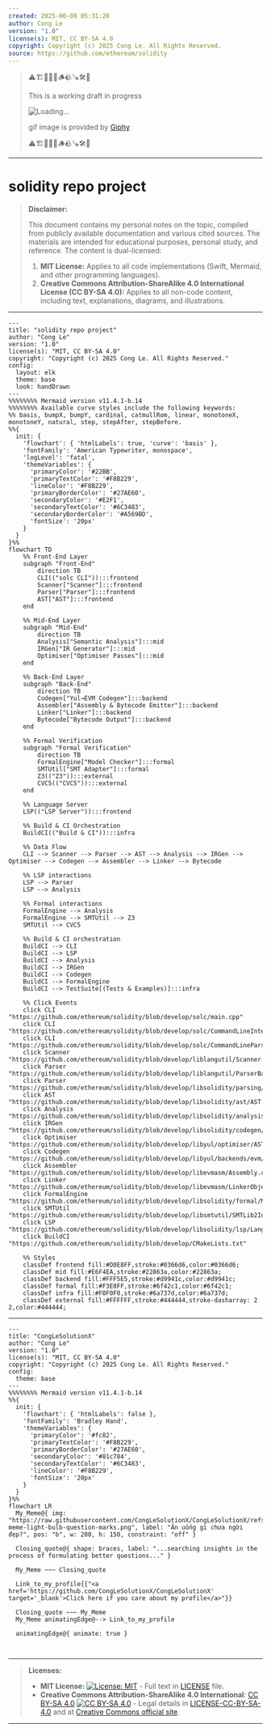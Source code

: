 ```yaml
---
created: 2025-06-08 05:31:26
author: Cong Le
version: "1.0"
license(s): MIT, CC BY-SA 4.0
copyright: Copyright (c) 2025 Cong Le. All Rights Reserved.
source: https://github.com/ethereum/solidity
---
```



> ⚠️🏗️🚧🦺🧱🪵🪨🪚🛠️👷
> 
> This is a working draft in progress
> 
> ![Loading...](https://media4.giphy.com/media/v1.Y2lkPTc5MGI3NjExOW14N2tybW9mamw2MzB6ZXJ2MjNuejV2NzAwbGhuaXhyNjB0anBtNCZlcD12MV9pbnRlcm5hbF9naWZfYnlfaWQmY3Q9Zw/IJDx6i7F9DFlwSXw4F/giphy.gif)
>
> gif image is provided by [Giphy](https://giphy.com)
> 
> ⚠️🏗️🚧🦺🧱🪵🪨🪚🛠️👷


----

# solidity repo project
> **Disclaimer:**
>
> This document contains my personal notes on the topic,
> compiled from publicly available documentation and various cited sources.
> The materials are intended for educational purposes, personal study, and reference.
> The content is dual-licensed:
> 1. **MIT License:** Applies to all code implementations (Swift, Mermaid, and other programming languages).
> 2. **Creative Commons Attribution-ShareAlike 4.0 International License (CC BY-SA 4.0):** Applies to all non-code content, including text, explanations, diagrams, and illustrations.
---

```mermaid
---
title: "solidity repo project"
author: "Cong Le"
version: "1.0"
license(s): "MIT, CC BY-SA 4.0"
copyright: "Copyright (c) 2025 Cong Le. All Rights Reserved."
config:
  layout: elk
  theme: base
  look: handDrawn
---
%%%%%%%% Mermaid version v11.4.1-b.14
%%%%%%%% Available curve styles include the following keywords:
%% basis, bumpX, bumpY, cardinal, catmullRom, linear, monotoneX, monotoneY, natural, step, stepAfter, stepBefore.
%%{
  init: {
    'flowchart': { 'htmlLabels': true, 'curve': 'basis' },
    'fontFamily': 'American Typewriter, monospace',
    'logLevel': 'fatal',
    'themeVariables': {
      'primaryColor': '#22BB',
      'primaryTextColor': '#F8B229',
      'lineColor': '#F8B229',
      'primaryBorderColor': '#27AE60',
      'secondaryColor': '#E2F1',
      'secondaryTextColor': '#6C3483',
      'secondaryBorderColor': '#A569BD',
      'fontSize': '20px'
    }
  }
}%%
flowchart TD
    %% Front-End Layer
    subgraph "Front-End"
        direction TB
        CLI(("solc CLI")):::frontend
        Scanner["Scanner"]:::frontend
        Parser["Parser"]:::frontend
        AST["AST"]:::frontend
    end

    %% Mid-End Layer
    subgraph "Mid-End"
        direction TB
        Analysis["Semantic Analysis"]:::mid
        IRGen["IR Generator"]:::mid
        Optimiser["Optimiser Passes"]:::mid
    end

    %% Back-End Layer
    subgraph "Back-End"
        direction TB
        Codegen["Yul→EVM Codegen"]:::backend
        Assembler["Assembly & Bytecode Emitter"]:::backend
        Linker["Linker"]:::backend
        Bytecode["Bytecode Output"]:::backend
    end

    %% Formal Verification
    subgraph "Formal Verification"
        direction TB
        FormalEngine["Model Checker"]:::formal
        SMTUtil["SMT Adapter"]:::formal
        Z3(("Z3")):::external
        CVC5(("CVC5")):::external
    end

    %% Language Server
    LSP(("LSP Server")):::frontend

    %% Build & CI Orchestration
    BuildCI(("Build & CI")):::infra

    %% Data Flow
    CLI --> Scanner --> Parser --> AST --> Analysis --> IRGen --> Optimiser --> Codegen --> Assembler --> Linker --> Bytecode

    %% LSP interactions
    LSP --> Parser
    LSP --> Analysis

    %% Formal interactions
    FormalEngine --> Analysis
    FormalEngine --> SMTUtil --> Z3
    SMTUtil --> CVC5

    %% Build & CI orchestration
    BuildCI --> CLI
    BuildCI --> LSP
    BuildCI --> Analysis
    BuildCI --> IRGen
    BuildCI --> Codegen
    BuildCI --> FormalEngine
    BuildCI --> TestSuite[(Tests & Examples)]:::infra

    %% Click Events
    click CLI "https://github.com/ethereum/solidity/blob/develop/solc/main.cpp"
    click CLI "https://github.com/ethereum/solidity/blob/develop/solc/CommandLineInterface.cpp"
    click CLI "https://github.com/ethereum/solidity/blob/develop/solc/CommandLineParser.cpp"
    click Scanner "https://github.com/ethereum/solidity/blob/develop/liblangutil/Scanner.cpp"
    click Parser "https://github.com/ethereum/solidity/blob/develop/liblangutil/ParserBase.cpp"
    click Parser "https://github.com/ethereum/solidity/blob/develop/libsolidity/parsing/Parser.cpp"
    click AST "https://github.com/ethereum/solidity/blob/develop/libsolidity/ast/AST.cpp"
    click Analysis "https://github.com/ethereum/solidity/blob/develop/libsolidity/analysis/NameAndTypeResolver.cpp"
    click IRGen "https://github.com/ethereum/solidity/blob/develop/libsolidity/codegen/ir/IRGenerator.cpp"
    click Optimiser "https://github.com/ethereum/solidity/blob/develop/libyul/optimiser/ASTWalker.cpp"
    click Codegen "https://github.com/ethereum/solidity/blob/develop/libyul/backends/evm/AsmCodeGen.cpp"
    click Assembler "https://github.com/ethereum/solidity/blob/develop/libevmasm/Assembly.cpp"
    click Linker "https://github.com/ethereum/solidity/blob/develop/libevmasm/LinkerObject.cpp"
    click FormalEngine "https://github.com/ethereum/solidity/blob/develop/libsolidity/formal/ModelChecker.cpp"
    click SMTUtil "https://github.com/ethereum/solidity/blob/develop/libsmtutil/SMTLib2Interface.cpp"
    click LSP "https://github.com/ethereum/solidity/blob/develop/libsolidity/lsp/LanguageServer.cpp"
    click BuildCI "https://github.com/ethereum/solidity/blob/develop/CMakeLists.txt"

    %% Styles
    classDef frontend fill:#D0E8FF,stroke:#0366d6,color:#0366d6;
    classDef mid fill:#E6F4EA,stroke:#22863a,color:#22863a;
    classDef backend fill:#FFF5E5,stroke:#d9941c,color:#d9941c;
    classDef formal fill:#F3E8FF,stroke:#6f42c1,color:#6f42c1;
    classDef infra fill:#F0F0F0,stroke:#6a737d,color:#6a737d;
    classDef external fill:#FFFFFF,stroke:#444444,stroke-dasharray: 2 2,color:#444444;
```


---

<!-- 
```mermaid
%% Current Mermaid version
info
```  -->


```mermaid
---
title: "CongLeSolutionX"
author: "Cong Le"
version: "1.0"
license(s): "MIT, CC BY-SA 4.0"
copyright: "Copyright (c) 2025 Cong Le. All Rights Reserved."
config:
  theme: base
---
%%%%%%%% Mermaid version v11.4.1-b.14
%%{
  init: {
    'flowchart': { 'htmlLabels': false },
    'fontFamily': 'Bradley Hand',
    'themeVariables': {
      'primaryColor': '#fc82',
      'primaryTextColor': '#F8B229',
      'primaryBorderColor': '#27AE60',
      'secondaryColor': '#81c784',
      'secondaryTextColor': '#6C3483',
      'lineColor': '#F8B229',
      'fontSize': '20px'
    }
  }
}%%
flowchart LR
  My_Meme@{ img: "https://raw.githubusercontent.com/CongLeSolutionX/CongLeSolutionX/refs/heads/main/assets/images/My-meme-light-bulb-question-marks.png", label: "Ăn uống gì chưa ngừi đẹp?", pos: "b", w: 200, h: 150, constraint: "off" }

  Closing_quote@{ shape: braces, label: "...searching insights in the process of formulating better questions..." }
    
  My_Meme ~~~ Closing_quote
    
  Link_to_my_profile{{"<a href='https://github.com/CongLeSolutionX/CongLeSolutionX' target='_blank'>Click here if you care about my profile</a>"}}

  Closing_quote ~~~ My_Meme
  My_Meme animatingEdge@--> Link_to_my_profile
  
  animatingEdge@{ animate: true }



```

---
>**Licenses:**
>
>- **MIT License:**  [![License: MIT](https://img.shields.io/badge/License-MIT-yellow.svg)](LICENSE) - Full text in [LICENSE](LICENSE) file.
>- **Creative Commons Attribution-ShareAlike 4.0 International**: [CC BY-SA 4.0](https://creativecommons.org/licenses/by-sa/4.0/) [![CC BY-SA 4.0](https://licensebuttons.net/l/by-sa/4.0/88x31.png)](https://creativecommons.org/licenses/by-sa/4.0/) - Legal details in [LICENSE-CC-BY-SA-4.0](THE_PAST/LICENSE-CC-BY-SA-4.0) and at [Creative Commons official site](https://creativecommons.org/licenses/by-sa/4.0/).
>
---
